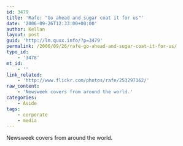 ```yaml
---
id: 3479
title: 'Rafe: "Go ahead and sugar coat it for us"'
date: '2006-09-26T12:33:00+00:00'
author: Kellan
layout: post
guid: 'http://lm.quxx.info/?p=3479'
permalink: /2006/09/26/rafe-go-ahead-and-sugar-coat-it-for-us/
typo_id:
    - '3478'
mt_id:
    - ''
link_related:
    - 'http://www.flickr.com/photos/rafe/253297162/'
raw_content:
    - 'Newsweek covers from around the world.'
categories:
    - Aside
tags:
    - corporate
    - media
---
```


Newsweek covers from around the world.